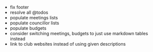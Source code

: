 - fix footer
- resolve all @todos
- populate meetings lists
- populate councillor lists
- populate budgets
- consider switching meetings, budgets to just use markdown tables instead
- link to club websites instead of using given descriptions
